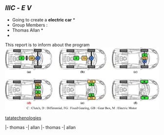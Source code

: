 ## *IIIC* - *E V*  
* Going to create a **electric car** *
* Group Members :
* Thomas Allan *
*
This report is to inform about the program 
          ![EV systamatics](https://raw.githubusercontent.com/Thomas-Allan/IIIC-EV/6b0043f9e2bc5cb122ed63f587bd13e8cb181db8/Image/ev%202.jpg) 


[tatatechenologies](https://www.tatatechnologies.com/)





|- thomas -| allan 
|- thomas -| allan
